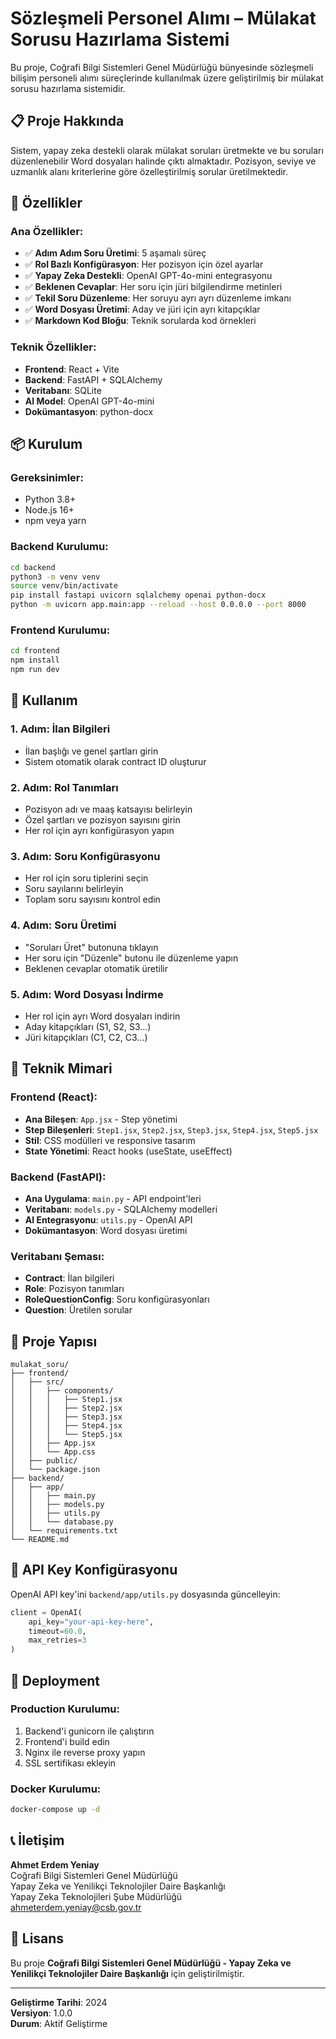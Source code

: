 # Sözleşmeli Personel Alımı – Mülakat Sorusu Hazırlama Sistemi

Bu proje, Coğrafi Bilgi Sistemleri Genel Müdürlüğü bünyesinde sözleşmeli bilişim personeli alımı süreçlerinde kullanılmak üzere geliştirilmiş bir mülakat sorusu hazırlama sistemidir.

## 📋 Proje Hakkında

Sistem, yapay zeka destekli olarak mülakat soruları üretmekte ve bu soruları düzenlenebilir Word dosyaları halinde çıktı almaktadır. Pozisyon, seviye ve uzmanlık alanı kriterlerine göre özelleştirilmiş sorular üretilmektedir.

## 🚀 Özellikler

### **Ana Özellikler:**
- ✅ **Adım Adım Soru Üretimi**: 5 aşamalı süreç
- ✅ **Rol Bazlı Konfigürasyon**: Her pozisyon için özel ayarlar
- ✅ **Yapay Zeka Destekli**: OpenAI GPT-4o-mini entegrasyonu
- ✅ **Beklenen Cevaplar**: Her soru için jüri bilgilendirme metinleri
- ✅ **Tekil Soru Düzenleme**: Her soruyu ayrı ayrı düzenleme imkanı
- ✅ **Word Dosyası Üretimi**: Aday ve jüri için ayrı kitapçıklar
- ✅ **Markdown Kod Bloğu**: Teknik sorularda kod örnekleri

### **Teknik Özellikler:**
- **Frontend**: React + Vite
- **Backend**: FastAPI + SQLAlchemy
- **Veritabanı**: SQLite
- **AI Model**: OpenAI GPT-4o-mini
- **Dokümantasyon**: python-docx

## 📦 Kurulum

### **Gereksinimler:**
- Python 3.8+
- Node.js 16+
- npm veya yarn

### **Backend Kurulumu:**
```bash
cd backend
python3 -m venv venv
source venv/bin/activate
pip install fastapi uvicorn sqlalchemy openai python-docx
python -m uvicorn app.main:app --reload --host 0.0.0.0 --port 8000
```

### **Frontend Kurulumu:**
```bash
cd frontend
npm install
npm run dev
```

## 🎯 Kullanım

### **1. Adım: İlan Bilgileri**
- İlan başlığı ve genel şartları girin
- Sistem otomatik olarak contract ID oluşturur

### **2. Adım: Rol Tanımları**
- Pozisyon adı ve maaş katsayısı belirleyin
- Özel şartları ve pozisyon sayısını girin
- Her rol için ayrı konfigürasyon yapın

### **3. Adım: Soru Konfigürasyonu**
- Her rol için soru tiplerini seçin
- Soru sayılarını belirleyin
- Toplam soru sayısını kontrol edin

### **4. Adım: Soru Üretimi**
- "Soruları Üret" butonuna tıklayın
- Her soru için "Düzenle" butonu ile düzenleme yapın
- Beklenen cevaplar otomatik üretilir

### **5. Adım: Word Dosyası İndirme**
- Her rol için ayrı Word dosyaları indirin
- Aday kitapçıkları (S1, S2, S3...)
- Jüri kitapçıkları (C1, C2, C3...)

## 🔧 Teknik Mimari

### **Frontend (React):**
- **Ana Bileşen**: `App.jsx` - Step yönetimi
- **Step Bileşenleri**: `Step1.jsx`, `Step2.jsx`, `Step3.jsx`, `Step4.jsx`, `Step5.jsx`
- **Stil**: CSS modülleri ve responsive tasarım
- **State Yönetimi**: React hooks (useState, useEffect)

### **Backend (FastAPI):**
- **Ana Uygulama**: `main.py` - API endpoint'leri
- **Veritabanı**: `models.py` - SQLAlchemy modelleri
- **AI Entegrasyonu**: `utils.py` - OpenAI API
- **Dokümantasyon**: Word dosyası üretimi

### **Veritabanı Şeması:**
- **Contract**: İlan bilgileri
- **Role**: Pozisyon tanımları
- **RoleQuestionConfig**: Soru konfigürasyonları
- **Question**: Üretilen sorular

## 📁 Proje Yapısı

```
mulakat_soru/
├── frontend/
│   ├── src/
│   │   ├── components/
│   │   │   ├── Step1.jsx
│   │   │   ├── Step2.jsx
│   │   │   ├── Step3.jsx
│   │   │   ├── Step4.jsx
│   │   │   └── Step5.jsx
│   │   ├── App.jsx
│   │   └── App.css
│   ├── public/
│   └── package.json
├── backend/
│   ├── app/
│   │   ├── main.py
│   │   ├── models.py
│   │   ├── utils.py
│   │   └── database.py
│   └── requirements.txt
└── README.md
```

## 🔐 API Key Konfigürasyonu

OpenAI API key'ini `backend/app/utils.py` dosyasında güncelleyin:

```python
client = OpenAI(
    api_key="your-api-key-here",
    timeout=60.0,
    max_retries=3
)
```

## 🚀 Deployment

### **Production Kurulumu:**
1. Backend'i gunicorn ile çalıştırın
2. Frontend'i build edin
3. Nginx ile reverse proxy yapın
4. SSL sertifikası ekleyin

### **Docker Kurulumu:**
```bash
docker-compose up -d
```

## 📞 İletişim

**Ahmet Erdem Yeniay**  
Coğrafi Bilgi Sistemleri Genel Müdürlüğü  
Yapay Zeka ve Yenilikçi Teknolojiler Daire Başkanlığı  
Yapay Zeka Teknolojileri Şube Müdürlüğü  
ahmeterdem.yeniay@csb.gov.tr

## 📄 Lisans

Bu proje **Coğrafi Bilgi Sistemleri Genel Müdürlüğü - Yapay Zeka ve Yenilikçi Teknolojiler Daire Başkanlığı** için geliştirilmiştir.

---

**Geliştirme Tarihi**: 2024  
**Versiyon**: 1.0.0  
**Durum**: Aktif Geliştirme 
